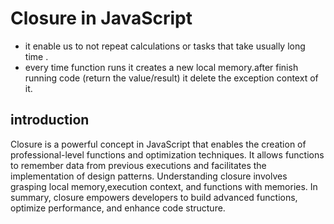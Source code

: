 # Closure in JavaScript
- it enable us to not repeat calculations or tasks that take usually long time .
- every time function runs it creates a new local memory.after finish running code (return the value/result) it delete the exception context of it.

## introduction

Closure is a powerful concept in JavaScript that enables the creation of professional-level functions and optimization techniques.
It allows functions to remember data from previous executions and facilitates the implementation of design patterns.
Understanding closure involves grasping local memory,execution context, and functions with memories. In summary, closure empowers developers to build advanced functions, optimize performance, and enhance code structure.
